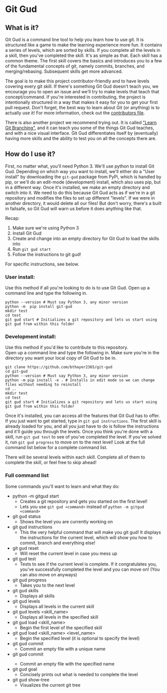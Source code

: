 # Git Gud
## What is it?
Git Gud is a command line tool to help you learn how to use git.
It is structured like a game to make the learning experience more fun.
It contains a series of levels, which are sorted by skills.
If you complete all the levels in a skill, then you've completed the skill.
It's as simple as that. Each skill has a common theme.
The first skill covers the basics and introduces you to a few of the fundamental concepts of git, namely commits, branches, and merging/rebasing. Subsequent skills get more advanced.

The goal is to make this project contributor-friendly and to have levels covering every git skill.
If there's something Git Gud doesn't teach you, we encourage you to open an issue and we'll try to make levels that teach that concept/command.
If you're interested in contributing, the project is intentionally structured in a way that makes it easy for you to get your first pull request.
Don't forget, the best way to learn about Git (or anything) is to actually use it! For more information, check out the [contributors file](https://github.com/bthayer2365/git-gud/blob/master/CONTRIBUTING.md).

There is also another project we recommend trying out.
It is called ["Learn Git Branching"](https://learngitbranching.js.org), and it can teach you some of the things Git Gud teaches, and with a nice visual interface.
Git Gud differentiates itself by (eventually) having more skills and the ability to test you on all the concepts there are.

## How do I use it?
First, no matter what, you'll need Python 3.
We'll use python to install Git Gud.
Depending on which way you want to install, we'll either do a "User install" by downloading the `git-gud` package from PyPi, which is handled by pip, or we'll do an edit-mode (development) install, which also uses pip, but in a different way.
Once it's installed, we make an empty directory and switch into it. We need to do this because Git Gud acts as if we're in a git repository and modifies the files to set up different "levels".
If we were in another directory, it would delete all our files! But don't worry, there's a built in failsafe, so Git Gud will warn us before it does anything like that.

Recap:

1. Make sure we're using Python 3
2. Install Git Gud
3. Create and change into an empty directory for Git Gud to load the skills into
4. Run `git gud start`
5. Follow the instructions to git gud!

For specific instructions, see below.

### User install:
Use this method if all you're looking to do is to use Git Gud.
Open up a command line and type the following in.
```
python --version # Must say Python 3, any minor version
python -m  pip install git-gud
mkdir test
cd test
git gud start # Initializes a git repository and lets us start using git gud from within this folder
```

### Development install:  
Use this method if you'd like to contribute to this repository.  
Open up a command line and type the following in. Make sure you're in the directory you want your local copy of Git Gud to be in.
```
git clone https://github.com/bthayer2365/git-gud
cd git-gud
python --version # Must say Python 3, any minor version
python -m pip install -e . # Installs in edit mode so we can change files without needing to reinstall
cd ..
mkdir test
cd test
git gud start # Initializes a git repository and lets us start using git gud from within this folder
```

Once it's installed, you can access all the features that Git Gud has to offer.
If you just want to get started, type in `git gud instructions`.
The first skill is already loaded for you, and all you just have to do is follow the instructions and it'll guide you through the levels.
Once you think you're done with a skill, run `git gud test` to see of you've completed the level.
If you've solved it, run `git gud progress` to move on to the next level! Look at the full command list below for a complete command list.

There will be several levels within each skill. Complete all of them to complete the skill, or feel free to skip ahead!


### Full command list
Some commands you'll want to learn and what they do:
* python -m gitgud start 
  * Creates a git repository and gets you started on the first level!
  * Lets you use `git gud <command>` instead of `python -m gitgud <command>`
* git gud status
  * Shows the level you are currently working on
* git gud instructions
  * This the very helpful command that will make you git gud! It displays the instructions for the current level, which will show you how to commit, branch and everything else!
* git gud reset
  * Will reset the current level in case you mess up
* git gud test
  * Tests to see if the current level is complete. If it congratulates you, you've successfully completed the level and you can move on! (You can also move on anyways)
* git gud progress
  * Takes you to the next level
* git gud skills
  * Displays all skills
* git gud levels
  * Displays all levels in the current skill
* git gud levels <skill_name>
  * Displays all levels in the specified skill
* git gud load <skill_name>
  * Begin the first level of the specified skill
* git gud load <skill_name> <level_name>
  * Begin the specified level (it is optional to specify the level)
* git gud commit
  * Commit an empty file with a unique name
* git gud commit <name>
  * Commit an empty file with the specified name
* git gud goal
  * Concisely prints out what is needed to complete the level
* git gud show-tree
  * Visualizes the current git tree

